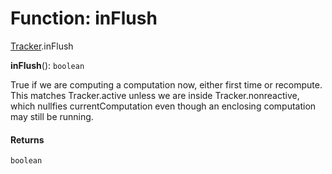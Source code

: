 # Function: inFlush

[Tracker](/en/auto-docs/reactive/modules/Tracker.md).inFlush

**inFlush**(): `boolean`

True if we are computing a computation now, either first time or recompute.  This matches Tracker.active unless we are inside Tracker.nonreactive, which nullfies currentComputation even though an enclosing computation may still be running.

#### Returns

`boolean`
